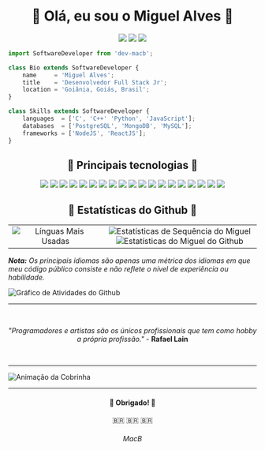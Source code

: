 <!-- Título -->
<h1 align="center">🔷 Olá, eu sou o Miguel Alves 🔷</h1>

<!-- Redes Sociais -->
<p align="center">  
  <a title="Email para Miguel" href="mailto:dev.macb@gmail.com" target="_blank"><img src="https://img.shields.io/badge/-Email-0D1117?style=for-the-badge&logo=gmail&logoColor=2850B8"></a>
  <a title="Linkedin do Miguel" href="https://www.linkedin.com/in/miguel-acb9/" target="_blank"><img src="https://img.shields.io/badge/-LinkedIn-0D1117?style=for-the-badge&logo=linkedin&logoColor=2850B8"></a> 
  <a title="Instagram do Miguel" href="https://www.instagram.com/miguel_acb9/" target="_blank"><img src="https://img.shields.io/badge/-Instagram-0D1117?style=for-the-badge&logo=instagram&logoColor=2850B8"></a>
</p>


<!-- Descrição(Código) -->
```js
import SoftwareDeveloper from 'dev-macb';

class Bio extends SoftwareDeveloper {
    name     = 'Miguel Alves';
    title    = 'Desenvolvedor Full Stack Jr';
    location = 'Goiânia, Goiás, Brasil';
}

class Skills extends SoftwareDeveloper {
    languages  = ['C', 'C++' 'Python', 'JavaScript'];
    databases  = ['PostgreSQL', 'MongoDB', 'MySQL'];
    frameworks = ['NodeJS', 'ReactJS'];
}
```

<!-- Principais Linguagens -->
<h2 align="center">🔷 Principais tecnologias 🔷</h2>     
<p align="center">
    <a href="#"><img src="https://img.shields.io/badge/-HTML5-0D1117?style=flat-square&logo=html5&logoColor=2850B8"></a>
    <a href="#"><img src="https://img.shields.io/badge/-CSS3-0D1117?style=flat-square&logo=css3&logoColor=2850B8"></a>
    <a href="#"><img src="https://img.shields.io/badge/-JavaScript-0D1117?style=flat-square&logo=javascript&logoColor=2850B8"></a>
    <a href="#"><img src="https://img.shields.io/badge/-TypeScript-0D1117?style=flat-square&logo=typescript&logoColor=2850B8"></a>
    <a href="#"><img src="https://img.shields.io/badge/-React-0D1117?style=flat-square&logo=react&logoColor=2850B8"></a>
    <a href="#"><img src="https://img.shields.io/badge/-Nodejs-0D1117?style=flat-square&logo=Node.js&logoColor=2850B8"></a>
    <a href="#"><img src="https://img.shields.io/badge/-Python-0D1117?style=flat-square&logo=Python&logoColor=2850B8"></a>
    <a href="#"><img src="https://img.shields.io/badge/-C-0D1117?style=flat-square&logo=c&logoColor=2850B8"></a>
    <a href="#"><img src="https://img.shields.io/badge/-C++-0D1117?style=flat-square&logo=cplusplus&logoColor=2850B8"></a>
    <a href="#"><img src="https://img.shields.io/badge/-Git-0D1117?style=flat-square&logo=git&logoColor=2850B8"></a>
    <a href="#"><img src="https://img.shields.io/badge/-GitHub-0D1117?style=flat-square&logo=github&logoColor=2850B8"></a>
    <a href="#"><img src="https://img.shields.io/badge/SQL%20-%230D1117.svg?style=flat-square&logo=amazon-dynamodb&logoColor=2850B8"></a>
    <a href="#"><img src="https://img.shields.io/badge/-MySQL-0D1117?style=flat-square&logo=mysql&logoColor=2850B8"></a>
    <a href="#"><img src="https://img.shields.io/badge/-PostgreSQL-0D1117?style=flat-square&logo=postgresql&logoColor=2850B8"></a>
    <a href="#"><img src="https://img.shields.io/badge/-MongoDB-0D1117?style=flat-square&logo=mongodb&logoColor=2850B8"></a>
    <a href="#"><img src="https://img.shields.io/badge/Powershell-%230D1117.svg?style=flat-square&logo=powershell&logoColor=2850B8"></a>
    <a href="#"><img src="https://img.shields.io/badge/Bash%20-%230D1117.svg?style=flat-square&logo=gnu-bash&logoColor=2850B8"></a>
    <a href="#"><img src="https://img.shields.io/badge/Markdown-%230D1117.svg?style=flat-square&logo=markdown&logoColor=2850B8"></a>
    <a href="#"><img src="https://img.shields.io/badge/Figma-%230D1117.svg?style=flat-square&logo=figma&logoColor=2850B8"></a>
</p>

<!-- Estatísticas do Github -->
<h2 align="center">🔷 Estatísticas do Github 🔷</h2>                                                                                                                     
<table border="0">
    <tr border="0">
        <td width="38%" align="center">
            <img title="Línguas Mais Usadas" alt="Línguas Mais Usadas" src="https://github-readme-stats.anuraghazra1.vercel.app/api/top-langs/?username=dev-macb&theme=react&hide_border=true&bg_color=161B22&title_color=2850B8&text_color=A5D6F1&icon_color=F04A2F&langs_count=10&langs_count=10&locale=pt-br"/>
        </td>
        <td width="62%" align="center">
            <img title="Estatísticas de Sequência do Miguel" alt="Estatísticas de Sequência do Miguel" src="https://github-readme-streak-stats.herokuapp.com/?user=dev-macb&hide_border=true&theme=react&background=161B22&ring=A5D6F1&fire=F04A2F&dates=A5D6F1&currStreakLabel=2850B8&sideLabels=2850B8&currStreakNum=F04A2F&sideNums=F04A2F&locale=pt-br" />
            <img title="Estatísticas do Github de Miguel Alves" alt="Estatísticas do Miguel do Github" src="https://github-readme-stats.vercel.app/api?username=dev-macb&show_icons=true&include_all_commits=true&count_private=true&theme=react&hide_border=true&bg_color=161B22&title_color=2850B8&text_color=A5D6F1&icon_color=F04A2F&locale=pt-br"/>
        </td>
    </tr>
</table>
<i>
    <b>Nota:</b> Os principais idiomas são apenas uma métrica dos idiomas em que 
    meu código público consiste e não reflete o nível de experiência ou habilidade.
</i>

<!-- Gráfico de Contribuição -->
![Gráfico de Atividades do Github](https://activity-graph.herokuapp.com/graph?username=dev-macb&bg_color=161B22&color=A5D6F1&line=FFFFFF&point=2850B8&hide_border=true&locale=pt-br)

___
<!-- Citação -->
<br /><p align="center"><i>"Programadores e artistas são os únicos profissionais que tem como hobby a própria profissão."</i> - <b>Rafael Lain</b></p><br />

___
<!-- Animação da Cobra -->
![Animação da Cobrinha](https://github.com/dev-macb/dev-macb/blob/output/github-contribution-grid-snake.svg)

___
<!-- Agradecimentos -->
<h4 align="center">🔷 Obrigado! 🔷</h4>
<p align="center">🇧🇷 🇧🇷 🇧🇷</p>
<h6 align="center">MacB</h6>

<!--
PALETA DE CORES
- Azul:     #A5D6F1
- Cinza:    #161B22
- Laranja:  #F7630C
- Vermelho: #F04A2F
-->
